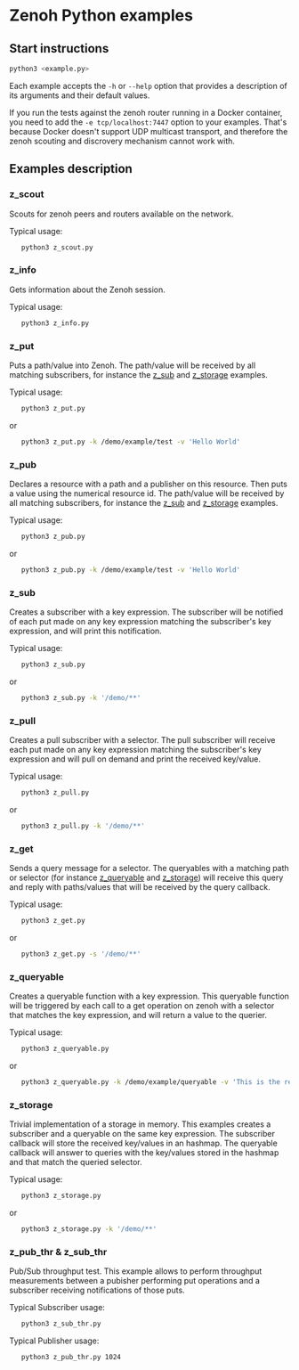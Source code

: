 # Zenoh Python examples

## Start instructions

   ```bash
   python3 <example.py>
   ```

   Each example accepts the `-h` or `--help` option that provides a description of its arguments and their default values.

   If you run the tests against the zenoh router running in a Docker container, you need to add the
   `-e tcp/localhost:7447` option to your examples. That's because Docker doesn't support UDP multicast
   transport, and therefore the zenoh scouting and discrovery mechanism cannot work with.

## Examples description

### z_scout

   Scouts for zenoh peers and routers available on the network.

   Typical usage:
   ```bash
      python3 z_scout.py
   ```

### z_info

   Gets information about the Zenoh session.

   Typical usage:
   ```bash
      python3 z_info.py
   ```


### z_put

   Puts a path/value into Zenoh.
   The path/value will be received by all matching subscribers, for instance the [z_sub](#z_sub)
   and [z_storage](#z_storage) examples.

   Typical usage:
   ```bash
      python3 z_put.py
   ```
   or
   ```bash
      python3 z_put.py -k /demo/example/test -v 'Hello World'
   ```

### z_pub

   Declares a resource with a path and a publisher on this resource. Then puts a value using the numerical resource id.
   The path/value will be received by all matching subscribers, for instance the [z_sub](#z_sub)
   and [z_storage](#z_storage) examples.

   Typical usage:
   ```bash
      python3 z_pub.py
   ```
   or
   ```bash
      python3 z_pub.py -k /demo/example/test -v 'Hello World'
   ```

### z_sub

   Creates a subscriber with a key expression.
   The subscriber will be notified of each put made on any key expression matching
   the subscriber's key expression, and will print this notification.

   Typical usage:
   ```bash
      python3 z_sub.py
   ```
   or
   ```bash
      python3 z_sub.py -k '/demo/**'
   ```

### z_pull

   Creates a pull subscriber with a selector.
   The pull subscriber will receive each put made on any key expression matching
   the subscriber's key expression and will pull on demand and print the received
   key/value.

   Typical usage:
   ```bash
      python3 z_pull.py
   ```
   or
   ```bash
      python3 z_pull.py -k '/demo/**'
   ```

### z_get

   Sends a query message for a selector.
   The queryables with a matching path or selector (for instance [z_queryable](#z_queryable) and [z_storage](#z_storage))
   will receive this query and reply with paths/values that will be received by the query callback.

   Typical usage:
   ```bash
      python3 z_get.py
   ```
   or
   ```bash
      python3 z_get.py -s '/demo/**'
   ```

### z_queryable

   Creates a queryable function with a key expression.
   This queryable function will be triggered by each call to a get operation on zenoh
   with a selector that matches the key expression, and will return a value to the querier.

   Typical usage:
   ```bash
      python3 z_queryable.py
   ```
   or
   ```bash
      python3 z_queryable.py -k /demo/example/queryable -v 'This is the result'
   ```

### z_storage

   Trivial implementation of a storage in memory.
   This examples creates a subscriber and a queryable on the same key expression.
   The subscriber callback will store the received key/values in an hashmap.
   The queryable callback will answer to queries with the key/values stored in the hashmap
   and that match the queried selector.

   Typical usage:
   ```bash
      python3 z_storage.py
   ```
   or
   ```bash
      python3 z_storage.py -k '/demo/**'
   ```

### z_pub_thr & z_sub_thr

   Pub/Sub throughput test.
   This example allows to perform throughput measurements between a pubisher performing
   put operations and a subscriber receiving notifications of those puts.

   Typical Subscriber usage:
   ```bash
      python3 z_sub_thr.py
   ```

   Typical Publisher usage:
   ```bash
      python3 z_pub_thr.py 1024
   ```
